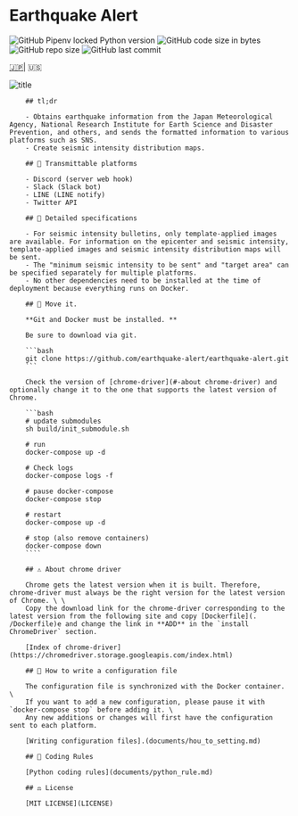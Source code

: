 # Earthquake Alert

![GitHub Pipenv locked Python version](https://img.shields.io/github/pipenv/locked/python-version/earthquake-alert/earthquake-alert?style=flat-square)
![GitHub code size in bytes](https://img.shields.io/github/languages/code-size/earthquake-alert/earthquake-alert?style=flat-square)
![GitHub repo size](https://img.shields.io/github/repo-size/earthquake-alert/earthquake-alert?style=flat-square)
![GitHub last commit](https://img.shields.io/github/last-commit/earthquake-alert/earthquake-alert?style=flat-square)

[🇯🇵](../README.md)| 🇺🇸

![title](../asset/title.png)

```text
    ## tl;dr

    - Obtains earthquake information from the Japan Meteorological Agency, National Research Institute for Earth Science and Disaster Prevention, and others, and sends the formatted information to various platforms such as SNS.
    - Create seismic intensity distribution maps.

    ## 📢 Transmittable platforms

    - Discord (server web hook)
    - Slack (Slack bot)
    - LINE (LINE notify)
    - Twitter API

    ## 💬 Detailed specifications

    - For seismic intensity bulletins, only template-applied images are available. For information on the epicenter and seismic intensity, template-applied images and seismic intensity distribution maps will be sent.
    - The "minimum seismic intensity to be sent" and "target area" can be specified separately for multiple platforms.
    - No other dependencies need to be installed at the time of deployment because everything runs on Docker.

    ## 🚀 Move it.

    **Git and Docker must be installed. **

    Be sure to download via git.

    ```bash
    git clone https://github.com/earthquake-alert/earthquake-alert.git
    ```

    Check the version of [chrome-driver](#-about chrome-driver) and optionally change it to the one that supports the latest version of Chrome.

    ```bash
    # update submodules
    sh build/init_submodule.sh

    # run
    docker-compose up -d

    # Check logs
    docker-compose logs -f

    # pause docker-compose
    docker-compose stop

    # restart
    docker-compose up -d

    # stop (also remove containers)
    docker-compose down
    ````

    ## ⚠ About chrome driver

    Chrome gets the latest version when it is built. Therefore, chrome-driver must always be the right version for the latest version of Chrome. \ \
    Copy the download link for the chrome-driver corresponding to the latest version from the following site and copy [Dockerfile](. /Dockerfile)e and change the link in **ADD** in the `install ChromeDriver` section.

    [Index of chrome-driver](https://chromedriver.storage.googleapis.com/index.html)

    ## 📝 How to write a configuration file

    The configuration file is synchronized with the Docker container. \
    If you want to add a new configuration, please pause it with `docker-compose stop` before adding it. \
    Any new additions or changes will first have the configuration sent to each platform.

    [Writing configuration files].(documents/hou_to_setting.md)

    ## 🔰 Coding Rules

    [Python coding rules](documents/python_rule.md)

    ## ⚖ License

    [MIT LICENSE](LICENSE)
```
